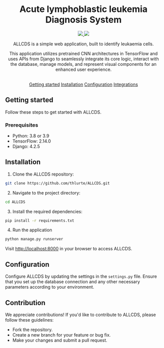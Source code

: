 
<!-- markdownlint-configure-file {
  "MD013": {
    "code_blocks": false,
    "tables": false
  },
  "MD033": false,
  "MD041": false
} -->

<div align="center">

# Acute lymphoblastic leukemia Diagnosis System

 <a href="https://github.com/thlurte/dots/stargazers">
        <img src="https://img.shields.io/github/stars/thlurte/dots?color=%23BB9AF7&labelColor=%231A1B26&style=for-the-badge">
    </a>
        <img src="https://img.shields.io/github/forks/thlurte/dots?color=%237AA2F7&labelColor=%231A1B26&style=for-the-badge">
    </a>

<p>
ALLCDS is a simple web application, built to identify leukaemia cells.

This application utilizes pretrained CNN architectures in TensorFlow and uses APIs from Django to seamlessly integrate its core logic, interact with the database, manage models, and represent visual components for an enhanced user experience.<br /><br />

</p>

[Getting started](#getting-started) 
[Installation](#installation) 
[Configuration](#configuration) 
[Integrations](#contributors)

</div>

## Getting started
Follow these steps to get started with ALLCDS.

### Prerequisites
- Python: 3.8 or 3.9
- TensorFlow: 2.14.0
- Django: 4.2.5

## Installation
1. Clone the ALLCDS repository:
```bash
git clone https://github.com/thlurte/ALLCDS.git
```
2. Navigate to the project directory:
```bash
cd ALLCDS
```
3. Install the required dependencies:
```bash
pip install -r requirements.txt
```
4. Run the application
```bash
python manage.py runserver
```

Visit [http://localhost:8000](http://localhost:8000) in your browser to access ALLCDS.

## Configuration
Configure ALLCDS by updating the settings in the `settings.py` file. Ensure that you set up the database connection and any other necessary parameters according to your environment.

## Contribution

We appreciate contributions! If you'd like to contribute to ALLCDS, please follow these guidelines:

- Fork the repository.
- Create a new branch for your feature or bug fix.
- Make your changes and submit a pull request.
